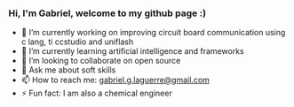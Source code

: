 ### Hi, I'm Gabriel, welcome to my github page :)

- 🔭 I’m currently working on improving circuit board communication using c lang, ti ccstudio and uniflash 
- 🌱 I’m currently learning artificial intelligence and frameworks
- 👯 I’m looking to collaborate on open source
- 💬 Ask me about soft skills
- 📫 How to reach me: gabriel.g.laguerre@gmail.com
- ⚡ Fun fact: I am also a chemical engineer




